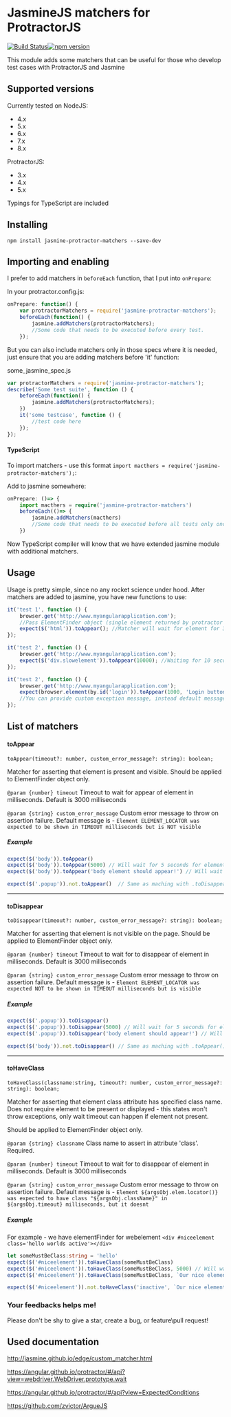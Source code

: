 JasmineJS matchers for ProtractorJS
===================================
[![Build Status](https://travis-ci.org/Xotabu4/jasmine-protractor-matchers.svg?branch=master)](https://travis-ci.org/Xotabu4/jasmine-protractor-matchers)[![npm version](https://badge.fury.io/js/jasmine-protractor-matchers.svg)](https://badge.fury.io/js/jasmine-protractor-matchers)


This module adds some matchers that can be useful for those who develop test cases with ProtractorJS and Jasmine

Supported versions
---------------------
Currently tested on 
NodeJS:
- 4.x
- 5.x
- 6.x
- 7.x
- 8.x

ProtractorJS:
- 3.x
- 4.x
- 5.x

Typings for TypeScript are included

Installing
---------------------

```
npm install jasmine-protractor-matchers --save-dev
```

Importing and enabling
---------------------
I prefer to add matchers in `beforeEach` function, that I put into `onPrepare`:

In your protractor.config.js:
```javascript
onPrepare: function() {
    var protractorMatchers = require('jasmine-protractor-matchers');
    beforeEach(function() {
        jasmine.addMatchers(protractorMatchers);
        //Some code that needs to be executed before every test.
    });
```

But you can also include matchers only in those specs where it is needed, just ensure that you are adding matchers before 'it' function: 

some_jasmine_spec.js
```javascript
var protractorMatchers = require('jasmine-protractor-matchers');
describe('Some test suite', function () {
    beforeEach(function() {
        jasmine.addMatchers(protractorMatchers);
    })
    it('some testcase', function () {
        //test code here
    });
});
```

#### TypeScript

To import matchers - use this format `import macthers = require('jasmine-protractor-matchers');`:

Add to jasmine somewhere:

```typescript
onPrepare: ()=> {
    import macthers = require('jasmine-protractor-matchers')
    beforeEach(()=> {
        jasmine.addMatchers(macthers)
        //Some code that needs to be executed before all tests only once.
    })
```
Now TypeScript compiler will know that we have extended jasmine module with additional matchers. 


Usage
-----
Usage is pretty simple, since no any rocket science under hood. After matchers are added to jasmine, you have new functions to use:

```javascript
it('test 1', function () {
    browser.get('http://www.myangularapplication.com');
    //Pass ElementFinder object (single element returned by protractor after search) into expect function
    expect($('html')).toAppear(); //Matcher will wait for element for 3 seconds if no parameters provided.
});

it('test 2', function () {
    browser.get('http://www.myangularapplication.com');
    expect($('div.slowelement')).toAppear(10000); //Waiting for 10 seconds untill failing test.
});

it('test 2', function () {
    browser.get('http://www.myangularapplication.com');
    expect(browser.element(by.id('login')).toAppear(1000, 'Login button should be visible after page open'); 
    //You can provide custom exception message, instead default message.
});
```

List of matchers
----------------

#### toAppear
`toAppear(timeout?: number, custom_error_message?: string): boolean;`

Matcher for asserting that element is present and visible.
Should be applied to ElementFinder object only.
         
`@param {number} timeout` Timeout to wait for appear of element in milliseconds. Default is 3000 milliseconds

`@param {string} custom_error_message` Custom error message to throw on assertion failure. Default message is - `Element ELEMENT_LOCATOR was expected to be shown in TIMEOUT milliseconds but is NOT visible`
         
##### Example
```javascript
expect($('body')).toAppear()
expect($('body')).toAppear(5000) // Will wait for 5 seconds for element to be visible
expect($('body')).toAppear('body element should appear!') // Will wait for 3 seconds for element to be displayed, and throw your custom error message if not

expect($('.popup')).not.toAppear()  // Same as maching with .toDisappear()
```

------------------
#### toDisappear
`toDisappear(timeout?: number, custom_error_message?: string): boolean;`

Matcher for asserting that element is not visible on the page.
Should be applied to ElementFinder object only.
         
`@param {number} timeout` Timeout to wait for to disappear of element in milliseconds. Default is 3000 milliseconds

`@param {string} custom_error_message` Custom error message to throw on assertion failure. Default message is - `Element ELEMENT_LOCATOR was expected NOT to be shown in TIMEOUT milliseconds but is visible`
         
##### Example
```javascript
expect($('.popup')).toDisappear()
expect($('.popup')).toDisappear(5000) // Will wait for 5 seconds for element to be visible
expect($('.popup')).toDisappear('body element should appear!') // Will wait for 3 seconds for element to be displayed, and throw your custom error message if not

expect($('body')).not.toDisappear() // Same as maching with .toAppear()
```


------------------
#### toHaveClass
`toHaveClass(classname:string, timeout?: number, custom_error_message?: string): boolean;`

Matcher for asserting that element class attribute has specified class name. Does not require element to be present or displayed - this states won't throw exceptions, only wait timeout can happen if element not present.

Should be applied to ElementFinder object only.

`@param {string} classname` Class name to assert in attribute 'class'. Required.

`@param {number} timeout` Timeout to wait for to disappear of element in milliseconds. Default is 3000 milliseconds

`@param {string} custom_error_message` Custom error message to throw on assertion failure. Default message is - `Element ${argsObj.elem.locator()} was expected to have class "${argsObj.className}" in ${argsObj.timeout} milliseconds, but it doesnt`
         
##### Example
For example - we have elementFinder for webelement `<div #niceelement class='hello worlds active'></div>`

```typescript
let someMustBeClass:string = 'hello'
expect($('#niceelement')).toHaveClass(someMustBeClass)
expect($('#niceelement')).toHaveClass(someMustBeClass, 5000) // Will wait for 5 seconds for element to be visible
expect($('#niceelement')).toHaveClass(someMustBeClass, `Our nice element should have class ${someMustBeClass}`) // Will wait for 3 seconds for element to have class, and throw your custom error message if not

expect($('#niceelement')).not.toHaveClass('inactive', `Our nice element should not be inactive`)
```

### Your feedbacks helps me!
Please don't be shy to give a star, create a bug, or feature\pull request!


Used documentation
------------------
http://jasmine.github.io/edge/custom_matcher.html

https://angular.github.io/protractor/#/api?view=webdriver.WebDriver.prototype.wait

https://angular.github.io/protractor/#/api?view=ExpectedConditions

https://github.com/zvictor/ArgueJS